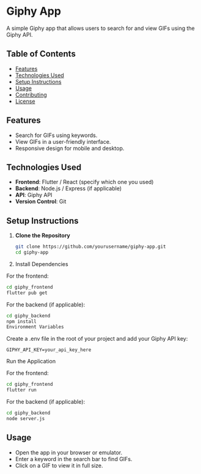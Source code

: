 # Giphy App

A simple Giphy app that allows users to search for and view GIFs using the Giphy API.

## Table of Contents

- [Features](#features)
- [Technologies Used](#technologies-used)
- [Setup Instructions](#setup-instructions)
- [Usage](#usage)
- [Contributing](#contributing)
- [License](#license)

## Features

- Search for GIFs using keywords.
- View GIFs in a user-friendly interface.
- Responsive design for mobile and desktop.

## Technologies Used

- **Frontend**: Flutter / React (specify which one you used)
- **Backend**: Node.js / Express (if applicable)
- **API**: Giphy API
- **Version Control**: Git

## Setup Instructions

1. **Clone the Repository**

   ```bash
   git clone https://github.com/yourusername/giphy-app.git
   cd giphy-app
   ```

1. Install Dependencies

For the frontend:

```bash
cd giphy_frontend
flutter pub get
```

For the backend (if applicable):

```bash
cd giphy_backend
npm install
Environment Variables
```

Create a .env file in the root of your project and add your Giphy API key:

```GIPHY_API_KEY=your_api_key_here```

Run the Application

For the frontend:

```bash
cd giphy_frontend
flutter run
```

For the backend (if applicable):

```bash
cd giphy_backend
node server.js
```

## Usage

- Open the app in your browser or emulator.
- Enter a keyword in the search bar to find GIFs.
- Click on a GIF to view it in full size.